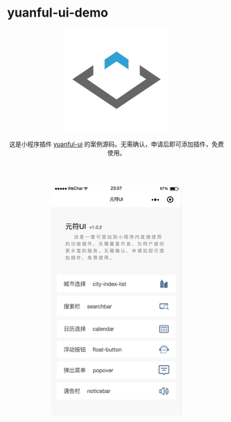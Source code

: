 # yuanful-ui-demo

<div align="center">
  <img width="240" src="images/logo.png" alt="yuanful-ui" />
  <br>

  <p>这是小程序插件 <a href="https://github.com/yuanful/yuanful-ui">yuanful-ui</a> 的案例源码。无需确认，申请后即可添加插件，免费使用。</p>
  <br>
  <br>
  <br>

<img width="300" src="images/preview.png" alt="yuanful-ui" />
</div>
